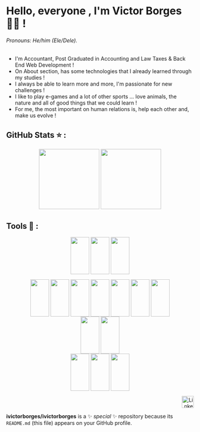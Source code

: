 # Hello, everyone , I'm Victor Borges 👨‍💻 ! 
###### Pronouns: He/him (Ele/Dele).
- I'm Accountant, Post Graduated in Accounting and Law Taxes & Back End Web Development !
- On About section, has some technologies that I already learned through my studies !
- I always be able to learn more and more, I'm passionate for new challenges !
- I like to play e-games and a lot of other sports ... love animals, the nature and all of good things that we could learn !
- For me, the most important on human relations is, help each other and, make us evolve !


## GitHub Stats ⭐ :

<div align="center" style="display: block">
  <img height="162cm"
       src="https://github-readme-stats.vercel.app/api/top-langs/?username=ivictorborges&layout=compact&theme=prussian"/>
  <img height="162cm"
       src="https://github-readme-stats.vercel.app/api?username=ivictorborges&show_icons=true&theme=prussian"/>
</div>

## Tools 🧰 :

<div align="center" style="display: inline_block">
  
  <div>
    <img align="center" height="100" width="50"
      src="https://cdn.jsdelivr.net/gh/devicons/devicon/icons/javascript/javascript-original.svg" />
    <img align="center" height="100" width="50"
      src="https://cdn.jsdelivr.net/gh/devicons/devicon/icons/typescript/typescript-original.svg" />   
    <img align="center" height="100" width="50"
      src="https://cdn.jsdelivr.net/gh/devicons/devicon/icons/python/python-original.svg" />    
  </div>
  
  <img align="center" height="100" width="50" 
    src="https://cdn.jsdelivr.net/gh/devicons/devicon/icons/docker/docker-plain.svg" />
  <img align="center" height="100" width="50"
    src="https://cdn.jsdelivr.net/gh/devicons/devicon/icons/nodejs/nodejs-original.svg" />
  <img align="center" height="100" width="50"
    src="https://cdn.jsdelivr.net/gh/devicons/devicon/icons/css3/css3-original.svg" />
  <img align="center" height="100" width="50"
    src="https://cdn.jsdelivr.net/gh/devicons/devicon/icons/html5/html5-original.svg" />
  <img align="center" height="100" width="50"
    src="https://cdn.jsdelivr.net/gh/devicons/devicon/icons/react/react-original.svg" />
  <img align="center" height="100" width="50" 
    src="https://cdn.jsdelivr.net/gh/devicons/devicon/icons/redux/redux-original.svg" />
  <img align="center" height="100" width="50" 
    src="https://cdn.jsdelivr.net/gh/devicons/devicon/icons/express/express-original.svg" />       
  <img align="center" height="100" width="50" 
    src="https://cdn.jsdelivr.net/gh/devicons/devicon/icons/mysql/mysql-original.svg" />
  <img align="center" height="100" width="50" 
    src="https://cdn.jsdelivr.net/gh/devicons/devicon/icons/mongodb/mongodb-original.svg" />   
  <img align="center" height="100" width="50" 
    src="https://cdn.jsdelivr.net/gh/devicons/devicon/icons/jest/jest-plain.svg" />
  <img align="center" height="100" width="50"
    src="https://cdn.jsdelivr.net/gh/devicons/devicon/icons/mocha/mocha-plain.svg" />
  <img align="center" height="100" width="50"
    src="https://cdn.jsdelivr.net/gh/devicons/devicon/icons/pytest/pytest-original.svg" />
          
</div>

<div align="right">
    <a href="https://linkedin.com/in/victor-borges-beasolucoes" target="_blank"><img src="https://raw.githubusercontent.com/danielcranney/readme-generator/main/public/icons/socials/linkedin.svg" width="32" height="32" alt="Linkedin"></a>
</div>





**ivictorborges/ivictorborges** is a ✨ _special_ ✨ repository because its `README.md` (this file) appears on your GitHub profile.
